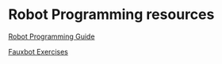 # Robot Programming resources

[Robot Programming Guide](RobotProgrammingGuide/)

[Fauxbot Exercises](https://irs1318dev.github.io/Fauxbot)
